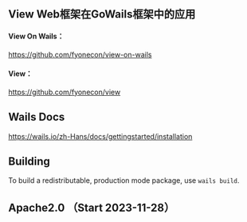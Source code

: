 
## View Web框架在GoWails框架中的应用
#### View On Wails：
https://github.com/fyonecon/view-on-wails
#### View：
https://github.com/fyonecon/view

## Wails Docs
https://wails.io/zh-Hans/docs/gettingstarted/installation

## Building
To build a redistributable, production mode package, use `wails build`.

## Apache2.0 （Start 2023-11-28）